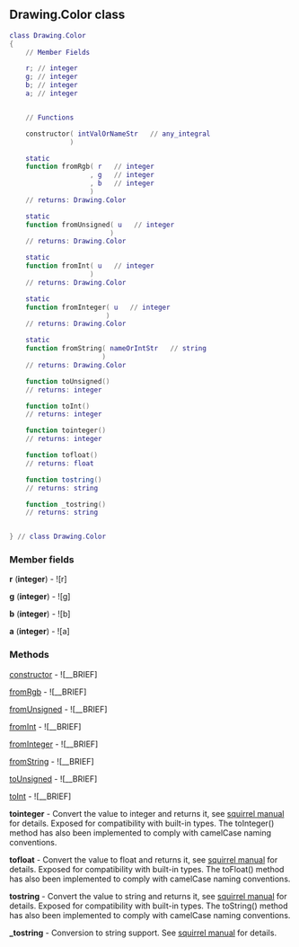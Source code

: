 ## Drawing.Color class


```lua
class Drawing.Color
{
    // Member Fields

    r; // integer
    g; // integer
    b; // integer
    a; // integer


    // Functions

    constructor( intValOrNameStr   // any_integral
               )

    static
    function fromRgb( r   // integer
                    , g   // integer
                    , b   // integer
                    )
    // returns: Drawing.Color

    static
    function fromUnsigned( u   // integer
                         )
    // returns: Drawing.Color

    static
    function fromInt( u   // integer
                    )
    // returns: Drawing.Color

    static
    function fromInteger( u   // integer
                        )
    // returns: Drawing.Color

    static
    function fromString( nameOrIntStr   // string
                       )
    // returns: Drawing.Color

    function toUnsigned()
    // returns: integer

    function toInt()
    // returns: integer

    function tointeger()
    // returns: integer

    function tofloat()
    // returns: float

    function tostring()
    // returns: string

    function _tostring()
    // returns: string


} // class Drawing.Color
```



### Member fields

**r** (**integer**) - ![r]

**g** (**integer**) - ![g]

**b** (**integer**) - ![b]

**a** (**integer**) - ![a]


### Methods


[constructor](../Drawing/Color/constructor.md) - ![__BRIEF]


[fromRgb](../Drawing/Color/fromRgb.md) - ![__BRIEF]


[fromUnsigned](../Drawing/Color/fromUnsigned.md) - ![__BRIEF]


[fromInt](../Drawing/Color/fromInt.md) - ![__BRIEF]


[fromInteger](../Drawing/Color/fromInteger.md) - ![__BRIEF]


[fromString](../Drawing/Color/fromString.md) - ![__BRIEF]


[toUnsigned](../Drawing/Color/toUnsigned.md) - ![__BRIEF]


[toInt](../Drawing/Color/toInt.md) - ![__BRIEF]


**tointeger** - Convert the value to integer and returns it, see [squirrel manual](http://squirrel-lang.org/squirreldoc/reference/language/builtin_functions.html#integer) for details. Exposed for compatibility with built-in types. The toInteger() method has also been implemented to comply with camelCase naming conventions.


**tofloat** - Convert the value to float and returns it, see [squirrel manual](http://squirrel-lang.org/squirreldoc/reference/language/builtin_functions.html#float) for details. Exposed for compatibility with built-in types. The toFloat() method has also been implemented to comply with camelCase naming conventions.


**tostring** - Convert the value to string and returns it, see [squirrel manual](http://squirrel-lang.org/squirreldoc/reference/language/builtin_functions.html#string) for details. Exposed for compatibility with built-in types. The toString() method has also been implemented to comply with camelCase naming conventions.


**_tostring** - Conversion to string support. See [squirrel manual](http://squirrel-lang.org/squirreldoc/reference/language/metamethods.html#tostring) for details.


